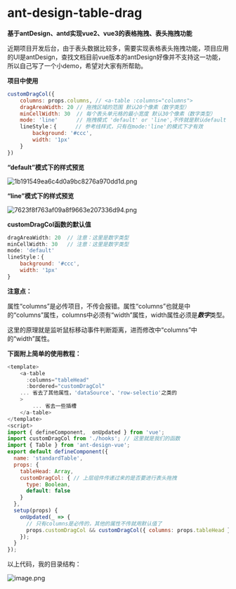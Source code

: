# ant-design-table-drag
**基于antDesign、antd实现vue2、vue3的表格拖拽、表头拖拽功能**

近期项目开发后台，由于表头数据比较多，需要实现表格表头拖拽功能，项目应用的UI是antDesign，查找文档目前vue版本的antDesign好像并不支持这一功能，所以自己写了一个小demo，希望对大家有所帮助。

**项目中使用**

~~~javascript
customDragCol({
    columns: props.columns, // <a-table :columns="columns">
    dragAreaWidth: 20 // 拖拽区域的范围 默认20个像素（数字类型）
    minCellWidth: 30  // 每个表头单元格的最小宽度 默认30个像素（数字类型）
    mode: 'line'      // 拖拽模式 'default' or 'line',不传就是默认default
    lineStyle：{      // 参考线样式，只有在mode:'line'的模式下才有效
     	background: '#ccc',
        width: '1px'
	}     
})
~~~

**“default”模式下的样式预览**

![1b191549ea6c4d0a9bc8276a970dd1d.png](https://i.loli.net/2021/09/18/N9Y8WILaSf2Hxvi.png)

**“line”模式下的样式预览**

![7623f8f763af09a8f9663e207336d94.png](https://i.loli.net/2021/09/18/X5ZS8zAhF6i4Rrg.png)



**customDragCol函数的默认值**

```javascript
dragAreaWidth: 20  // 注意：这里是数字类型
minCellWidth: 30   // 注意：这里是数字类型
mode: 'default'
lineStyle：{
    background: '#ccc',
    width: '1px'
}  
```

**注意点：**

​		属性“columns”是必传项目，不传会报错。属性“columns”也就是<a-table :columns="columns">中的“columns”属性，columns中必须有“width”属性，width属性必须是***数字***类型。

​		这里的原理就是监听鼠标移动事件判断距离，进而修改<a-table :columns="columns">中“columns”中的“width”属性。

**下面附上简单的使用教程：**

~~~javascript
<template>
    <a-table
      :columns="tableHead"
      :bordered="customDragCol"
	... 省去了其他属性，'dataSource'、'row-selectio'之类的
    >
    	... 省去一些插槽
    </a-table>
</template>
<script>
import { defineComponent,  onUpdated } from 'vue';
import customDragCol from './hooks'; // 这里就是我们的函数
import { Table } from 'ant-design-vue';
export default defineComponent({
  name: 'standardTable',
  props: {
    tableHead: Array,
    customDragCol: { // 上层组件传递过来的是否要进行表头拖拽
      type: Boolean,
      default: false
    }
  },
  setup(props) {
    onUpdated(_ => {
      // 只有columns是必传的，其他的属性不传就用默认值了
      props.customDragCol && customDragCol({ columns: props.tableHead });
    });
  }
});
~~~

以上代码，我的目录结构：

![image.png](https://i.loli.net/2021/09/18/TJCF63VPD2yurXH.png)
